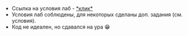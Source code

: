 - Ссылка на условия лаб - [\*клик\*](https://bsuir.ishimko.me/mpp-dotnet)
- Условия лаб соблюдены, для некоторых сделаны доп. задания (см. условия).
- Код не идеален, но сдавался на ура :grin: